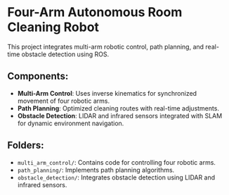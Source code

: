 # Four-Arm Autonomous Room Cleaning Robot

This project integrates multi-arm robotic control, path planning, and real-time obstacle detection using ROS.

## Components:
- **Multi-Arm Control**: Uses inverse kinematics for synchronized movement of four robotic arms.
- **Path Planning**: Optimized cleaning routes with real-time adjustments.
- **Obstacle Detection**: LIDAR and infrared sensors integrated with SLAM for dynamic environment navigation.

## Folders:
- `multi_arm_control/`: Contains code for controlling four robotic arms.
- `path_planning/`: Implements path planning algorithms.
- `obstacle_detection/`: Integrates obstacle detection using LIDAR and infrared sensors.
